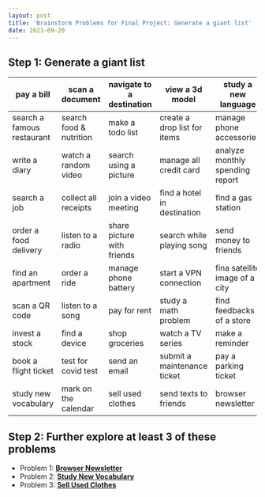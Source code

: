 ```yaml
---
layout: post
title: 'Brainstorm Problems for Final Project: Generate a giant list'
date: 2021-09-20
---
```


## Step 1: Generate a giant list

| pay a bill                 | scan a document         | navigate to a destination  | view a 3d model              | study a new language            |
| -------------------------- | ----------------------- | -------------------------- | ---------------------------- | ------------------------------- |
| search a famous restaurant | search food & nutrition | make a todo list           | create a drop list for items | manage phone accessories        |
| write a diary              | watch a random video    | search using a picture     | manage all credit card       | analyze monthly spending report |
| search a job               | collect all receipts    | join a video meeting       | find a hotel in destination  | find a gas station              |
| order a food delivery      | listen to a radio       | share picture with friends | search while playing song    | send money to friends           |
| find an apartment          | order a ride            | manage phone battery       | start a VPN connection       | fina satellite image of a city  |
| scan a QR code             | listen to a song        | pay for rent               | study a math problem         | find feedbacks of a store       |
| invest a stock             | find a device           | shop groceries             | watch a TV series            | make a reminder                 |
| book a flight ticket       | test for covid test     | send an email              | submit a maintenance ticket  | pay a parking ticket            |
| study new vocabulary       | mark on the calendar    | sell used clothes          | send texts to friends        | browser newsletter              |

## Step 2: Further explore at least 3 of these problems

- Problem 1: [**Browser Newsletter**](https://zhuxinyishcn.github.io/CS5520-Project/CS5520-Project/2021/09/20/Browser_Newsletter)
- Problem 2: [**Study New Vocabulary**](https://zhuxinyishcn.github.io/CS5520-Project/CS5520-Project/2021/09/20/Study_New_Vocabulary)
- Problem 3: [**Sell Used Clothes**](https://zhuxinyishcn.github.io/CS5520-Project/CS5520-Project/2021/09/20/Sell_Used_Clothes)
